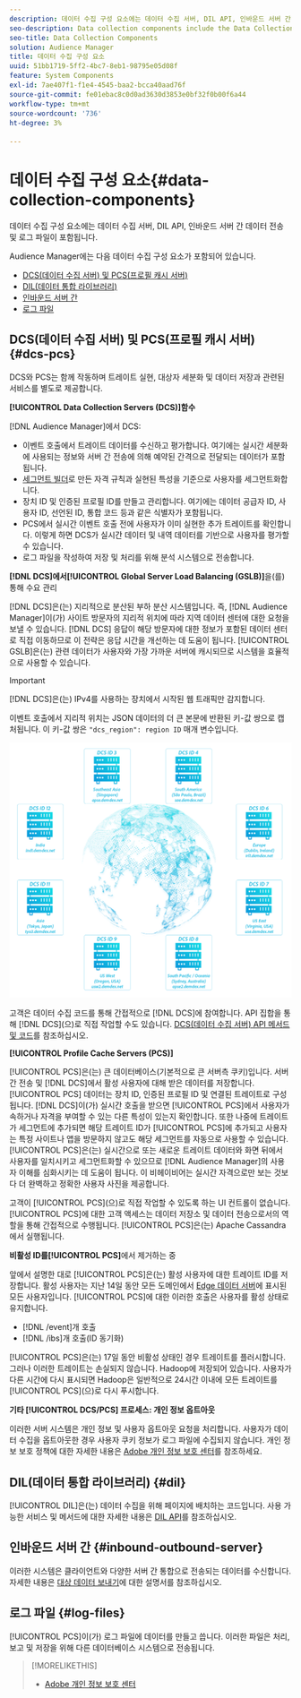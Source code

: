 ```yaml
---
description: 데이터 수집 구성 요소에는 데이터 수집 서버, DIL API, 인바운드 서버 간 데이터 전송 및 로그 파일이 포함됩니다.
seo-description: Data collection components include the Data Collection Servers, the DIL API, inbound server-to-server data transfers, and log files.
seo-title: Data Collection Components
solution: Audience Manager
title: 데이터 수집 구성 요소
uuid: 51bb1719-5ff2-4bc7-8eb1-98795e05d08f
feature: System Components
exl-id: 7ae407f1-f1e4-4545-baa2-bcca40aad76f
source-git-commit: fe01ebac8c0d0ad3630d3853e0bf32f0b00f6a44
workflow-type: tm+mt
source-wordcount: '736'
ht-degree: 3%

---
```


# 데이터 수집 구성 요소{#data-collection-components}

데이터 수집 구성 요소에는 데이터 수집 서버, DIL API, 인바운드 서버 간 데이터 전송 및 로그 파일이 포함됩니다.

<!-- 

c_compcollect.xml

 -->

Audience Manager에는 다음 데이터 수집 구성 요소가 포함되어 있습니다.

* [DCS(데이터 수집 서버) 및 PCS(프로필 캐시 서버)](../../reference/system-components/components-data-collection.md#dcs-pcs)
* [DIL(데이터 통합 라이브러리)](../../reference/system-components/components-data-collection.md#dil)
* [인바운드 서버 간](../../reference/system-components/components-data-collection.md#inbound-outbound-server)
* [로그 파일](../../reference/system-components/components-data-collection.md#log-files)

## DCS(데이터 수집 서버) 및 PCS(프로필 캐시 서버) {#dcs-pcs}

DCS와 PCS는 함께 작동하며 트레이트 실현, 대상자 세분화 및 데이터 저장과 관련된 서비스를 별도로 제공합니다.

**[!UICONTROL Data Collection Servers (DCS)]함수**

[!DNL Audience Manager]에서 DCS:

* 이벤트 호출에서 트레이트 데이터를 수신하고 평가합니다. 여기에는 실시간 세분화에 사용되는 정보와 서버 간 전송에 의해 예약된 간격으로 전달되는 데이터가 포함됩니다.
* [세그먼트 빌더](../../features/segments/segment-builder.md)로 만든 자격 규칙과 실현된 특성을 기준으로 사용자를 세그먼트화합니다.
* 장치 ID 및 인증된 프로필 ID를 만들고 관리합니다. 여기에는 데이터 공급자 ID, 사용자 ID, 선언된 ID, 통합 코드 등과 같은 식별자가 포함됩니다.
* PCS에서 실시간 이벤트 호출 전에 사용자가 이미 실현한 추가 트레이트를 확인합니다. 이렇게 하면 DCS가 실시간 데이터 및 내역 데이터를 기반으로 사용자를 평가할 수 있습니다.
* 로그 파일을 작성하여 저장 및 처리를 위해 분석 시스템으로 전송합니다.

**[!DNL DCS]에서[!UICONTROL Global Server Load Balancing (GSLB)]**&#x200B;을(를) 통해 수요 관리

[!DNL DCS]은(는) 지리적으로 분산된 부하 분산 시스템입니다. 즉, [!DNL Audience Manager]이(가) 사이트 방문자의 지리적 위치에 따라 지역 데이터 센터에 대한 요청을 보낼 수 있습니다. [!DNL DCS] 응답이 해당 방문자에 대한 정보가 포함된 데이터 센터로 직접 이동하므로 이 전략은 응답 시간을 개선하는 데 도움이 됩니다. [!UICONTROL GSLB]은(는) 관련 데이터가 사용자와 가장 가까운 서버에 캐시되므로 시스템을 효율적으로 사용할 수 있습니다.

>[!IMPORTANT]
>
>[!DNL DCS]은(는) IPv4를 사용하는 장치에서 시작된 웹 트래픽만 감지합니다.

이벤트 호출에서 지리적 위치는 JSON 데이터의 더 큰 본문에 반환된 키-값 쌍으로 캡처됩니다. 이 키-값 쌍은 `"dcs_region": region ID` 매개 변수입니다.

![](assets/dcs-map.png)

고객은 데이터 수집 코드를 통해 간접적으로 [!DNL DCS]에 참여합니다. API 집합을 통해 [!DNL DCS]&#x200B;(으)로 직접 작업할 수도 있습니다. [DCS(데이터 수집 서버) API 메서드 및 코드](../../api/dcs-intro/dcs-event-calls/dcs-event-calls.md)를 참조하십시오.

**[!UICONTROL Profile Cache Servers (PCS)]**

[!UICONTROL PCS]은(는) 큰 데이터베이스(기본적으로 큰 서버측 쿠키)입니다. 서버 간 전송 및 [!DNL DCS]에서 활성 사용자에 대해 받은 데이터를 저장합니다. [!UICONTROL PCS] 데이터는 장치 ID, 인증된 프로필 ID 및 연결된 트레이트로 구성됩니다. [!DNL DCS]이(가) 실시간 호출을 받으면 [!UICONTROL PCS]에서 사용자가 속하거나 자격을 부여할 수 있는 다른 특성이 있는지 확인합니다. 또한 나중에 트레이트가 세그먼트에 추가되면 해당 트레이트 ID가 [!UICONTROL PCS]에 추가되고 사용자는 특정 사이트나 앱을 방문하지 않고도 해당 세그먼트를 자동으로 사용할 수 있습니다. [!UICONTROL PCS]은(는) 실시간으로 또는 새로운 트레이트 데이터와 화면 뒤에서 사용자를 일치시키고 세그먼트화할 수 있으므로 [!DNL Audience Manager]의 사용자 이해를 심화시키는 데 도움이 됩니다. 이 비헤이비어는 실시간 자격으로만 보는 것보다 더 완벽하고 정확한 사용자 사진을 제공합니다.

고객이 [!UICONTROL PCS]&#x200B;(으)로 직접 작업할 수 있도록 하는 UI 컨트롤이 없습니다. [!UICONTROL PCS]에 대한 고객 액세스는 데이터 저장소 및 데이터 전송으로서의 역할을 통해 간접적으로 수행됩니다. [!UICONTROL PCS]은(는) Apache Cassandra에서 실행됩니다.

**비활성 ID를[!UICONTROL PCS]**&#x200B;에서 제거하는 중

앞에서 설명한 대로 [!UICONTROL PCS]은(는) 활성 사용자에 대한 트레이트 ID를 저장합니다. 활성 사용자는 지난 14일 동안 모든 도메인에서 [Edge 데이터 서버](../../reference/system-components/components-edge.md)에 표시된 모든 사용자입니다. [!UICONTROL PCS]에 대한 이러한 호출은 사용자를 활성 상태로 유지합니다.

* [!DNL /event]개 호출
* [!DNL /ibs]개 호출(ID 동기화)

<!-- 

Removed /dpm calls from the bulleted list. /dpm calls have been deprecated.

 -->

[!UICONTROL PCS]은(는) 17일 동안 비활성 상태인 경우 트레이트를 플러시합니다. 그러나 이러한 트레이트는 손실되지 않습니다. Hadoop에 저장되어 있습니다. 사용자가 다른 시간에 다시 표시되면 Hadoop은 일반적으로 24시간 이내에 모든 트레이트를 [!UICONTROL PCS]&#x200B;(으)로 다시 푸시합니다.

**기타 [!UICONTROL DCS/PCS] 프로세스: 개인 정보 옵트아웃**

이러한 서버 시스템은 개인 정보 및 사용자 옵트아웃 요청을 처리합니다. 사용자가 데이터 수집을 옵트아웃한 경우 사용자 쿠키 정보가 로그 파일에 수집되지 않습니다. 개인 정보 보호 정책에 대한 자세한 내용은 [Adobe 개인 정보 보호 센터](https://www.adobe.com/kr/privacy/advertising-services.html)를 참조하세요.

## DIL(데이터 통합 라이브러리) {#dil}

[!UICONTROL DIL]은(는) 데이터 수집을 위해 페이지에 배치하는 코드입니다. 사용 가능한 서비스 및 메서드에 대한 자세한 내용은 [DIL API](../../dil/dil-overview.md)를 참조하십시오.

## 인바운드 서버 간 {#inbound-outbound-server}

이러한 시스템은 클라이언트와 다양한 서버 간 통합으로 전송되는 데이터를 수신합니다. 자세한 내용은 [대상 데이터 보내기](/help/using/integration/sending-audience-data/real-time-data-integration/real-time-tech-specs.md)에 대한 설명서를 참조하십시오.

## 로그 파일 {#log-files}

[!UICONTROL PCS]이(가) 로그 파일에 데이터를 만들고 씁니다. 이러한 파일은 처리, 보고 및 저장을 위해 다른 데이터베이스 시스템으로 전송됩니다.

>[!MORELIKETHIS]
>
>* [Adobe 개인 정보 보호 센터](https://www.adobe.com/kr/privacy.html)

